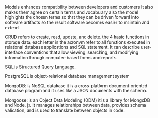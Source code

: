 
Models enhances compatibility between developers and customers
It also makes them agree on certain terms and vocabulary
also the model highlights the chosen terms so that they can be driven forward into software artifacts so the result software becomes easier to maintain and extend.


CRUD  refers to create, read, update, and delete. the 4 basic functions in storage data, each letter in the acronym refer to all functions executed in relational database applications and SQL statement.
It can describe user-interface conventions that allow viewing, searching, and modifying information through computer-based forms and reports.

SQL is Structured Query Language. 

PostgreSQL is object-relational database management system

MongoDB: is NoSQL database it is a cross-platform document-oriented database program and it uses like a JSON documents with the schema.

Mongoose: is an Object Data Modeling (ODM) it is a  library for MongoDB and Node. js. It manages relationships between data, provides schema validation, and is used to translate between objects in code.

